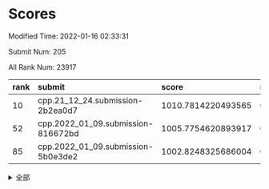 # Scores

Modified Time: 2022-01-16 02:33:31

Submit Num: 205

All Rank Num: 23917

| rank |               submit               |       score        |       sigma        | pk_num |
| :--- | :--------------------------------- | :----------------- | :----------------- | :----- |
| 10   | cpp.21_12_24.submission-2b2ea0d7   | 1010.7814220493565 | 0.7802144857358658 | 469    |
| 52   | cpp.2022_01_09.submission-816672bd | 1005.7754620893917 | 0.7116402950562243 | 462    |
| 85   | cpp.2022_01_09.submission-5b0e3de2 | 1002.8248325686004 | 0.7143846808136235 | 462    |


<details>
<summary>全部</summary>

| rank |                 submit                 |       score        |       sigma        | pk_num |
| :--- | :------------------------------------- | :----------------- | :----------------- | :----- |
| 1    | gobigger.level_3.submission_level_3_9  | 1011.5338710430943 | 0.7877386741623088 | 469    |
| 2    | gobigger.level_3.submission_level_3_41 | 1011.4570740376872 | 0.7729357546183776 | 459    |
| 3    | gobigger.level_3.submission_level_3_25 | 1011.4104858315754 | 0.7905727309383894 | 465    |
| 4    | gobigger.level_3.submission_level_3_38 | 1011.220745399747  | 0.7726673777935671 | 465    |
| 5    | gobigger.level_3.submission_level_3_31 | 1011.1378436220308 | 0.7575165096523842 | 468    |
| 6    | gobigger.level_3.submission_level_3_34 | 1011.0077700242115 | 0.7644061374562522 | 465    |
| 7    | gobigger.level_3.submission_level_3_12 | 1010.9876907608937 | 0.782444326160611  | 469    |
| 8    | gobigger.level_3.submission_level_3_16 | 1010.8250812701414 | 0.7553474107452545 | 467    |
| 9    | gobigger.level_3.submission_level_3_47 | 1010.7994463731318 | 0.7789613241657548 | 469    |
| 10   | cpp.21_12_24.submission-2b2ea0d7       | 1010.7814220493565 | 0.7802144857358658 | 469    |
| 11   | gobigger.level_3.submission_level_3_37 | 1010.7446895371355 | 0.7961541418385474 | 454    |
| 12   | gobigger.level_3.submission_level_3_2  | 1010.6959336193829 | 0.7507604966558021 | 471    |
| 13   | gobigger.level_3.submission_level_3_43 | 1010.5526026972863 | 0.7577216289636549 | 463    |
| 14   | gobigger.level_3.submission_level_3_7  | 1010.389106323974  | 0.7516672725786516 | 472    |
| 15   | gobigger.level_3.submission_level_3_11 | 1010.3000223535385 | 0.7507620132065393 | 466    |
| 16   | gobigger.level_3.submission_level_3_35 | 1010.292800809804  | 0.7642155616783497 | 467    |
| 17   | gobigger.level_3.submission_level_3_27 | 1010.2111468891957 | 0.7648932644228617 | 470    |
| 18   | gobigger.level_3.submission_level_3_17 | 1010.2075416511021 | 0.7486442738612866 | 471    |
| 19   | gobigger.level_3.submission_level_3_30 | 1010.0848374510973 | 0.7427209812921637 | 467    |
| 20   | gobigger.level_3.submission_level_3_20 | 1009.9862166934727 | 0.7462002528021981 | 469    |
| 21   | gobigger.level_3.submission_level_3_21 | 1009.9789676260173 | 0.7597121881145984 | 466    |
| 22   | gobigger.level_3.submission_level_3_36 | 1009.9298935477989 | 0.7561960319067895 | 467    |
| 23   | gobigger.level_3.submission_level_3_42 | 1009.9125636764246 | 0.7725131709860062 | 468    |
| 24   | gobigger.level_3.submission_level_3_39 | 1009.8001663217244 | 0.7432984322767746 | 471    |
| 25   | gobigger.level_3.submission_level_3_26 | 1009.6882704737125 | 0.7567897796445573 | 468    |
| 26   | gobigger.level_3.submission_level_3_18 | 1009.6746501674398 | 0.7526285366921069 | 472    |
| 27   | gobigger.level_3.submission_level_3_40 | 1009.653608718035  | 0.7690866451493826 | 464    |
| 28   | gobigger.level_3.submission_level_3_3  | 1009.6253301820224 | 0.766934282726738  | 467    |
| 29   | gobigger.level_3.submission_level_3_48 | 1009.6197735197518 | 0.7509138379531405 | 466    |
| 30   | gobigger.level_3.submission_level_3_0  | 1009.5684605765288 | 0.7808815937951761 | 468    |
| 31   | gobigger.level_3.submission_level_3_6  | 1009.5605909645288 | 0.7515208579433693 | 467    |
| 32   | gobigger.level_3.submission_level_3_14 | 1009.5036563904016 | 0.7438124278576056 | 466    |
| 33   | gobigger.level_3.submission_level_3_10 | 1009.4814738694242 | 0.7530338656492112 | 467    |
| 34   | gobigger.level_3.submission_level_3_13 | 1009.4571215306526 | 0.7598949547633637 | 468    |
| 35   | gobigger.level_3.submission_level_3_32 | 1009.4068071970449 | 0.788820207551413  | 465    |
| 36   | gobigger.level_3.submission_level_3_45 | 1009.386873044464  | 0.734153742273934  | 462    |
| 37   | gobigger.level_3.submission_level_3_1  | 1009.356435466341  | 0.7540281710719108 | 468    |
| 38   | gobigger.level_3.submission_level_3_24 | 1009.3352984248146 | 0.7461279460751195 | 468    |
| 39   | gobigger.level_3.submission_level_3_15 | 1009.2754620730159 | 0.7636290582226084 | 467    |
| 40   | gobigger.level_3.submission_level_3_44 | 1009.2674330892448 | 0.7546097209320277 | 471    |
| 41   | gobigger.level_3.submission_level_3_46 | 1009.1183336306998 | 0.7528700482422769 | 469    |
| 42   | gobigger.level_3.submission_level_3_23 | 1009.0000245956954 | 0.7616676300819969 | 469    |
| 43   | gobigger.level_3.submission_level_3_5  | 1008.9374743388241 | 0.756492323151535  | 465    |
| 44   | gobigger.level_3.submission_level_3_33 | 1008.9102124475229 | 0.7571743440413745 | 466    |
| 45   | gobigger.level_3.submission_level_3_29 | 1008.7684938636623 | 0.7484948487346663 | 469    |
| 46   | gobigger.level_3.submission_level_3_8  | 1008.7048511386396 | 0.7692439911531105 | 458    |
| 47   | gobigger.level_3.submission_level_3_19 | 1008.700034681329  | 0.7650924833072132 | 463    |
| 48   | gobigger.level_3.submission_level_3_28 | 1008.4754629542282 | 0.7522740826666197 | 459    |
| 49   | gobigger.level_3.submission_level_3_4  | 1008.4226856865616 | 0.7354621232900894 | 468    |
| 50   | gobigger.level_3.submission_level_3_49 | 1008.2428274544643 | 0.7479677435373278 | 467    |
| 51   | gobigger.level_3.submission_level_3_22 | 1007.9218514945028 | 0.7404708468446417 | 471    |
| 52   | cpp.2022_01_09.submission-816672bd     | 1005.7754620893917 | 0.7116402950562243 | 462    |
| 53   | gobigger.level_1.submission_level_1_1  | 1005.2036782126969 | 0.7204396739903631 | 469    |
| 54   | gobigger.level_1.submission_level_1_38 | 1004.7250752338812 | 0.7158194302552227 | 468    |
| 55   | gobigger.level_1.submission_level_1_35 | 1004.5563470956299 | 0.7088310422692206 | 472    |
| 56   | gobigger.level_1.submission_level_1_31 | 1004.3804709070037 | 0.7176320005430462 | 469    |
| 57   | gobigger.level_1.submission_level_1_40 | 1004.3260921125155 | 0.7278308395760221 | 472    |
| 58   | gobigger.level_1.submission_level_1_43 | 1004.18965778754   | 0.7210689582857654 | 470    |
| 59   | gobigger.level_1.submission_level_1_29 | 1003.9721365501603 | 0.709160821530989  | 467    |
| 60   | gobigger.level_1.submission_level_1_24 | 1003.9215497967039 | 0.7209629409274663 | 465    |
| 61   | gobigger.level_1.submission_level_1_48 | 1003.8959364651445 | 0.7198725878745863 | 465    |
| 62   | gobigger.level_1.submission_level_1_22 | 1003.8192863462206 | 0.7205325516914874 | 467    |
| 63   | gobigger.level_1.submission_level_1_15 | 1003.8015920022092 | 0.7035053283543229 | 468    |
| 64   | gobigger.level_1.submission_level_1_12 | 1003.7426869986323 | 0.7225275229653959 | 468    |
| 65   | gobigger.level_1.submission_level_1_17 | 1003.6399913225586 | 0.7149347462214708 | 467    |
| 66   | gobigger.level_1.submission_level_1_7  | 1003.6283184627589 | 0.7020071316432981 | 465    |
| 67   | gobigger.level_1.submission_level_1_2  | 1003.6270882495821 | 0.719466773090344  | 470    |
| 68   | gobigger.level_1.submission_level_1_27 | 1003.5708743448677 | 0.7157669636267461 | 466    |
| 69   | gobigger.level_1.submission_level_1_4  | 1003.4600214164155 | 0.7078208955447691 | 476    |
| 70   | gobigger.level_1.submission_level_1_14 | 1003.4134402664052 | 0.7116602741513021 | 462    |
| 71   | gobigger.level_1.submission_level_1_13 | 1003.3757911871103 | 0.7240182945950415 | 473    |
| 72   | gobigger.level_1.submission_level_1_9  | 1003.3361408593701 | 0.7140070051239816 | 474    |
| 73   | gobigger.level_1.submission_level_1_23 | 1003.3350544071789 | 0.7218749713794159 | 470    |
| 74   | gobigger.level_1.submission_level_1_46 | 1003.292448666945  | 0.7147809671013214 | 467    |
| 75   | gobigger.level_1.submission_level_1_6  | 1003.2808371169374 | 0.7173517963375877 | 466    |
| 76   | gobigger.level_1.submission_level_1_42 | 1003.2136837998456 | 0.718147143670655  | 463    |
| 77   | gobigger.level_1.submission_level_1_5  | 1003.140758117215  | 0.7170498446369405 | 467    |
| 78   | gobigger.level_1.submission_level_1_41 | 1003.1348355223676 | 0.7146104303025563 | 468    |
| 79   | gobigger.level_1.submission_level_1_16 | 1003.133773948543  | 0.7276748013358375 | 467    |
| 80   | gobigger.level_1.submission_level_1_26 | 1003.0862881907541 | 0.7136351765037601 | 462    |
| 81   | gobigger.level_1.submission_level_1_18 | 1003.0770980370958 | 0.719661209735991  | 465    |
| 82   | gobigger.level_1.submission_level_1_36 | 1002.9819578838261 | 0.7125605450882818 | 464    |
| 83   | gobigger.level_1.submission_level_1_33 | 1002.9755056821556 | 0.7223146814653931 | 466    |
| 84   | gobigger.level_1.submission_level_1_25 | 1002.8993179989282 | 0.7294536807130682 | 469    |
| 85   | cpp.2022_01_09.submission-5b0e3de2     | 1002.8248325686004 | 0.7143846808136235 | 462    |
| 86   | gobigger.level_1.submission_level_1_32 | 1002.8233370745209 | 0.7092772159893547 | 464    |
| 87   | gobigger.level_1.submission_level_1_20 | 1002.806176689622  | 0.7029046225390908 | 465    |
| 88   | gobigger.level_1.submission_level_1_37 | 1002.7548711102447 | 0.7070636000385778 | 467    |
| 89   | gobigger.level_1.submission_level_1_19 | 1002.7275266391583 | 0.7214998026780542 | 467    |
| 90   | gobigger.level_1.submission_level_1_21 | 1002.7203252329108 | 0.7111333939827164 | 467    |
| 91   | gobigger.level_1.submission_level_1_44 | 1002.6907191069365 | 0.6967978407211073 | 467    |
| 92   | gobigger.level_1.submission_level_1_0  | 1002.680374883423  | 0.7049379073140406 | 467    |
| 93   | gobigger.level_1.submission_level_1_3  | 1002.6566361279613 | 0.7090070309482036 | 465    |
| 94   | gobigger.level_1.submission_level_1_28 | 1002.6180607138186 | 0.7179308921132057 | 466    |
| 95   | gobigger.level_1.submission_level_1_49 | 1002.6160880125699 | 0.7178476474623766 | 463    |
| 96   | gobigger.level_1.submission_level_1_30 | 1002.6096802147412 | 0.714535070017373  | 466    |
| 97   | gobigger.level_1.submission_level_1_8  | 1002.4258749911776 | 0.7152623829690468 | 462    |
| 98   | gobigger.level_1.submission_level_1_11 | 1002.3641378811824 | 0.7067380904161933 | 468    |
| 99   | gobigger.level_1.submission_level_1_47 | 1002.3572000048543 | 0.7102416894682547 | 465    |
| 100  | gobigger.level_1.submission_level_1_39 | 1002.2485297667171 | 0.7224158130859482 | 470    |
| 101  | gobigger.level_1.submission_level_1_34 | 1002.2013478907749 | 0.728697450052811  | 466    |
| 102  | gobigger.level_1.submission_level_1_45 | 1001.6796568145311 | 0.7154650705232036 | 462    |
| 103  | gobigger.level_1.submission_level_1_10 | 1001.4134314111838 | 0.7128029373252533 | 469    |
| 104  | gobigger.random.submission_random_3    | 997.3628738912155  | 0.7090727059671911 | 464    |
| 105  | gobigger.random.submission_random_33   | 997.290145390853   | 0.6973213501695587 | 465    |
| 106  | gobigger.random.submission_random_41   | 996.9618908710702  | 0.7037269164425114 | 469    |
| 107  | gobigger.random.submission_random_8    | 996.9185666905427  | 0.7183727486602232 | 467    |
| 108  | gobigger.random.submission_random_17   | 996.6664325374537  | 0.7001469500822306 | 466    |
| 109  | gobigger.random.submission_random_32   | 996.6358059417579  | 0.710370677081252  | 466    |
| 110  | gobigger.random.submission_random_25   | 996.6224057482225  | 0.7116705712007548 | 464    |
| 111  | gobigger.random.submission_random_10   | 996.6098505015071  | 0.7160641133662204 | 464    |
| 112  | gobigger.random.submission_random_20   | 996.5756635441508  | 0.7007076538093578 | 472    |
| 113  | gobigger.random.submission_random_42   | 996.547744890173   | 0.710477392305959  | 468    |
| 114  | gobigger.random.submission_random_24   | 996.5139846095027  | 0.7063325899171323 | 464    |
| 115  | gobigger.random.submission_random_11   | 996.4971536298872  | 0.7045912288011703 | 470    |
| 116  | gobigger.random.submission_random_40   | 996.4625939826083  | 0.7086658948563908 | 466    |
| 117  | gobigger.random.submission_random_26   | 996.4263285450759  | 0.70518154788574   | 463    |
| 118  | gobigger.random.submission_random_6    | 996.3061235990215  | 0.6973540593949188 | 466    |
| 119  | gobigger.random.submission_random_46   | 996.3020628313172  | 0.7053446722825808 | 468    |
| 120  | gobigger.random.submission_random_48   | 996.2884995975156  | 0.703363439401766  | 460    |
| 121  | gobigger.random.submission_random_13   | 996.0537815215064  | 0.7052774427151587 | 467    |
| 122  | gobigger.random.submission_random_22   | 996.0019650886076  | 0.7032121923209191 | 468    |
| 123  | gobigger.random.submission_random_34   | 996.0007557775408  | 0.7177264122355411 | 471    |
| 124  | gobigger.random.submission_random_36   | 995.9802437123345  | 0.7123198222185684 | 466    |
| 125  | gobigger.random.submission_random_30   | 995.9201680094952  | 0.7160078263929746 | 468    |
| 126  | gobigger.random.submission_random_18   | 995.8754654141201  | 0.7008647391595333 | 467    |
| 127  | gobigger.random.submission_random_0    | 995.8302000763803  | 0.7075747377004143 | 464    |
| 128  | gobigger.random.submission_random_2    | 995.7926590178218  | 0.7032282265039499 | 464    |
| 129  | gobigger.random.submission_random_44   | 995.7625963076508  | 0.7095744158046006 | 470    |
| 130  | gobigger.random.submission_random_28   | 995.7503600996265  | 0.7072673922177224 | 464    |
| 131  | gobigger.random.submission_random_19   | 995.7322744659954  | 0.7095856139197038 | 465    |
| 132  | gobigger.random.submission_random_39   | 995.7097176434389  | 0.7063804205177449 | 463    |
| 133  | gobigger.random.submission_random_9    | 995.6796498096166  | 0.7007978622343056 | 459    |
| 134  | gobigger.random.submission_random_14   | 995.5861158389707  | 0.7082900626000842 | 469    |
| 135  | gobigger.random.submission_random_35   | 995.5735907829073  | 0.7114742984387776 | 467    |
| 136  | gobigger.random.submission_random_15   | 995.5178415631495  | 0.7088713235315314 | 467    |
| 137  | gobigger.random.submission_random_29   | 995.477100619366   | 0.7065037370868851 | 464    |
| 138  | gobigger.random.submission_random_7    | 995.4630544063527  | 0.7182460673729374 | 470    |
| 139  | gobigger.random.submission_random_38   | 995.4398838797009  | 0.7150318898535214 | 465    |
| 140  | gobigger.random.submission_random_12   | 995.422854462244   | 0.7066383799154475 | 467    |
| 141  | gobigger.random.submission_random_43   | 995.3652348119095  | 0.7151082067671612 | 465    |
| 142  | gobigger.random.submission_random_5    | 995.3573329686737  | 0.7076515733575486 | 467    |
| 143  | gobigger.random.submission_random_47   | 995.2558901940926  | 0.7169217737301575 | 468    |
| 144  | gobigger.random.submission_random_21   | 995.2512493361208  | 0.7162175202907904 | 464    |
| 145  | gobigger.random.submission_random_16   | 995.2413442098862  | 0.7019956239577216 | 470    |
| 146  | gobigger.random.submission_random_37   | 995.2312411169025  | 0.7214248418370095 | 461    |
| 147  | gobigger.random.submission_random_31   | 995.1770978309503  | 0.7057554905578095 | 468    |
| 148  | gobigger.random.submission_random_23   | 995.0982131231071  | 0.7189070063889312 | 469    |
| 149  | gobigger.random.submission_random_49   | 995.0666105208919  | 0.713264912561797  | 467    |
| 150  | gobigger.random.submission_random_45   | 995.0038276016917  | 0.7090341402792071 | 465    |
| 151  | gobigger.random.submission_random_1    | 994.8974624316376  | 0.7085806424185576 | 464    |
| 152  | gobigger.level_2.submission_level_2_29 | 994.8783822559946  | 0.7252349629732113 | 464    |
| 153  | gobigger.random.submission_random_4    | 994.7705207498171  | 0.7136349946666541 | 467    |
| 154  | gobigger.random.submission_random_27   | 994.5377626300893  | 0.7160770655467207 | 465    |
| 155  | gobigger.level_2.submission_level_2_37 | 994.2602284902389  | 0.7288913634566455 | 469    |
| 156  | gobigger.level_2.submission_level_2_44 | 993.9803177284991  | 0.7415553859890043 | 470    |
| 157  | gobigger.level_2.submission_level_2_11 | 993.9418814687617  | 0.7285347530046761 | 468    |
| 158  | gobigger.level_2.submission_level_2_40 | 993.8430538806504  | 0.741715660075844  | 464    |
| 159  | gobigger.level_2.submission_level_2_39 | 993.4012119903574  | 0.7281734446324138 | 459    |
| 160  | gobigger.level_2.submission_level_2_42 | 993.3814358977328  | 0.7301090179013874 | 467    |
| 161  | gobigger.level_2.submission_level_2_24 | 993.3449672056113  | 0.7145979202169276 | 465    |
| 162  | gobigger.level_2.submission_level_2_13 | 993.1607794781582  | 0.7194827273340942 | 469    |
| 163  | gobigger.level_2.submission_level_2_9  | 993.0892373856735  | 0.7229385130939648 | 469    |
| 164  | gobigger.level_2.submission_level_2_36 | 993.0390731101628  | 0.7215056377445892 | 470    |
| 165  | gobigger.level_2.submission_level_2_30 | 992.8113937888311  | 0.7359778935961814 | 463    |
| 166  | gobigger.level_2.submission_level_2_46 | 992.7555933208605  | 0.7506015127603831 | 473    |
| 167  | gobigger.level_2.submission_level_2_35 | 992.7007467065924  | 0.7284899238354519 | 469    |
| 168  | gobigger.level_2.submission_level_2_1  | 992.6217426750477  | 0.7330120134169205 | 463    |
| 169  | gobigger.level_2.submission_level_2_0  | 992.4464073486306  | 0.7399294350084372 | 466    |
| 170  | gobigger.level_2.submission_level_2_31 | 992.4035354310993  | 0.7385496075920281 | 468    |
| 171  | gobigger.level_2.submission_level_2_20 | 992.3798415310519  | 0.7304614525920095 | 469    |
| 172  | gobigger.level_2.submission_level_2_47 | 992.3680139482816  | 0.764959155717683  | 467    |
| 173  | gobigger.level_2.submission_level_2_34 | 992.3601241838833  | 0.747761914232602  | 468    |
| 174  | gobigger.level_2.submission_level_2_49 | 992.3406919718963  | 0.7619836469508625 | 463    |
| 175  | gobigger.level_2.submission_level_2_41 | 992.3086015641741  | 0.7470795952969715 | 468    |
| 176  | gobigger.level_2.submission_level_2_10 | 992.3017179395839  | 0.735037924680383  | 465    |
| 177  | gobigger.level_2.submission_level_2_19 | 992.2839880070642  | 0.7386999225140274 | 470    |
| 178  | gobigger.level_2.submission_level_2_33 | 992.236301091199   | 0.7379809510591365 | 467    |
| 179  | gobigger.level_2.submission_level_2_21 | 991.8977245722584  | 0.7418060299481212 | 471    |
| 180  | gobigger.level_2.submission_level_2_32 | 991.8763820599823  | 0.7600702157574155 | 466    |
| 181  | gobigger.level_2.submission_level_2_15 | 991.8183731844777  | 0.7511378583630102 | 469    |
| 182  | gobigger.level_2.submission_level_2_5  | 991.8040595691908  | 0.7504643767323459 | 460    |
| 183  | gobigger.level_2.submission_level_2_3  | 991.7737955423703  | 0.7327786403201958 | 469    |
| 184  | gobigger.level_2.submission_level_2_7  | 991.7007327484553  | 0.7464719020115306 | 466    |
| 185  | gobigger.level_2.submission_level_2_45 | 991.6595901307899  | 0.7602553847712402 | 469    |
| 186  | gobigger.level_2.submission_level_2_2  | 991.6255490653106  | 0.7444740758624293 | 463    |
| 187  | gobigger.level_2.submission_level_2_16 | 991.6242632913669  | 0.756124233177     | 470    |
| 188  | gobigger.level_2.submission_level_2_14 | 991.6172798503892  | 0.7452779183797938 | 466    |
| 189  | gobigger.level_2.submission_level_2_4  | 991.6045983841793  | 0.7403131123191827 | 465    |
| 190  | gobigger.level_2.submission_level_2_38 | 991.580220990292   | 0.7371105996666135 | 468    |
| 191  | gobigger.level_2.submission_level_2_48 | 991.4847856182788  | 0.7454021400897516 | 464    |
| 192  | gobigger.level_2.submission_level_2_17 | 991.3828666050047  | 0.7672563546675888 | 469    |
| 193  | gobigger.level_2.submission_level_2_12 | 991.3815426359143  | 0.7497836833245803 | 468    |
| 194  | gobigger.level_2.submission_level_2_28 | 991.2385522157151  | 0.7412895316413255 | 469    |
| 195  | gobigger.level_2.submission_level_2_6  | 991.2050425628129  | 0.7659324947329431 | 466    |
| 196  | gobigger.level_2.submission_level_2_26 | 991.203833304491   | 0.7458064262073854 | 470    |
| 197  | gobigger.level_2.submission_level_2_8  | 991.0190284678746  | 0.7775466510405646 | 463    |
| 198  | gobigger.level_2.submission_level_2_18 | 990.9157303726056  | 0.7588702956967623 | 467    |
| 199  | gobigger.level_2.submission_level_2_22 | 990.8640586988196  | 0.762874651674336  | 465    |
| 200  | gobigger.level_2.submission_level_2_23 | 990.8238350648368  | 0.765721134075167  | 471    |
| 201  | gobigger.level_2.submission_level_2_27 | 990.7836119476145  | 0.7648190796295562 | 465    |
| 202  | gobigger.level_2.submission_level_2_25 | 990.5407974430933  | 0.7828040413023108 | 464    |
| 203  | gobigger.level_2.submission_level_2_43 | 990.5345844449732  | 0.7616923335883969 | 472    |
| 204  | gobigger.none.submission_none_1        | 978.5198753219616  | 1.2056781854347014 | 468    |
| 205  | gobigger.none.submission_none_0        | 975.5051414077005  | 1.41190293056664   | 466    |

</details>
